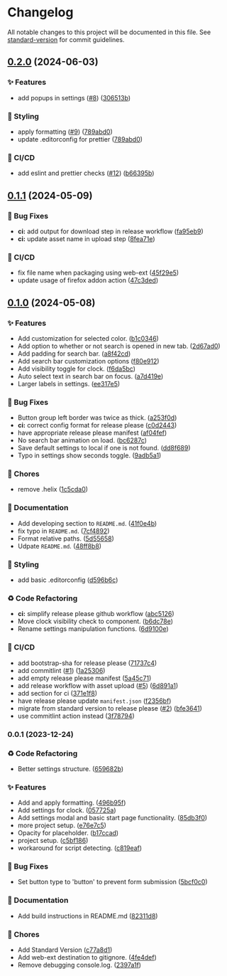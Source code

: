 # Changelog

All notable changes to this project will be documented in this file. See [standard-version](https://github.com/conventional-changelog/standard-version) for commit guidelines.

## [0.2.0](https://github.com/ixora-0/katei/compare/katei-v0.1.1...katei-v0.2.0) (2024-06-03)


### ✨ Features

* add popups in settings ([#8](https://github.com/ixora-0/katei/issues/8)) ([306513b](https://github.com/ixora-0/katei/commit/306513bcf7133c9d3ae235d2ae94f8d4c101a23c))


### 💄 Styling

* apply formatting ([#9](https://github.com/ixora-0/katei/issues/9)) ([789abd0](https://github.com/ixora-0/katei/commit/789abd09217954b317decd5b2419d38baa46c48e))
* update .editorconfig for prettier ([789abd0](https://github.com/ixora-0/katei/commit/789abd09217954b317decd5b2419d38baa46c48e))


### 🔧 CI/CD

* add eslint and prettier checks ([#12](https://github.com/ixora-0/katei/issues/12)) ([b66395b](https://github.com/ixora-0/katei/commit/b66395b105f380fdc2fd4a417f27482e1677177e))

## [0.1.1](https://github.com/ixora-0/katei/compare/katei-v0.1.0...katei-v0.1.1) (2024-05-09)


### 🐛 Bug Fixes

* **ci:** add output for download step in release workflow ([fa95eb9](https://github.com/ixora-0/katei/commit/fa95eb962a9add249496d034b3a4d40e6e17863e))
* **ci:** update asset name in upload step ([8fea71e](https://github.com/ixora-0/katei/commit/8fea71e96ba0ed667b3101f81c2d0eabe879fbc0))


### 🔧 CI/CD

* fix file name when packaging using web-ext ([45f29e5](https://github.com/ixora-0/katei/commit/45f29e527ecafc659e1d98dd8b2bc0517f535839))
* update usage of firefox addon action ([47c3ded](https://github.com/ixora-0/katei/commit/47c3dedce28ac68b63498fbbd0f695077ad78555))

## [0.1.0](https://github.com/ixora-0/katei/compare/katei-v0.0.1...katei-v0.1.0) (2024-05-08)


### ✨ Features

* Add customization for selected color. ([b1c0346](https://github.com/ixora-0/katei/commit/b1c0346e3fa39c2ed9de4e7ebdbc838137687d15))
* Add option to whether or not search is opened in new tab. ([2d67ad0](https://github.com/ixora-0/katei/commit/2d67ad00a850f26c8ee3ee30140dd7615a1da722))
* Add padding for search bar. ([a8f42cd](https://github.com/ixora-0/katei/commit/a8f42cdf2ea2488e5e746c204345d0610c398204))
* Add search bar customization options ([f80e912](https://github.com/ixora-0/katei/commit/f80e912abdce2e5ab88dfa02bebd78e3350ee0e9))
* Add visibility toggle for clock. ([f6da5bc](https://github.com/ixora-0/katei/commit/f6da5bce8e8f7c72917c8dd201f0698c3de4243a))
* Auto select text in search bar on focus. ([a7d419e](https://github.com/ixora-0/katei/commit/a7d419e04d90292f34e61f8b9b6f1163fa8768f6))
* Larger labels in settings. ([ee317e5](https://github.com/ixora-0/katei/commit/ee317e54c23696f9dfb0e78fdbedac07b31d4473))


### 🐛 Bug Fixes

* Button group left border was twice as thick. ([a253f0d](https://github.com/ixora-0/katei/commit/a253f0d813bdfb1f22bda90c13aae2c42574a28e))
* **ci:** correct config format for release please ([c0d2443](https://github.com/ixora-0/katei/commit/c0d24431dbd5126c4f1937daf530e8cfc5db4f92))
* have appropriate release please manifest ([af04fef](https://github.com/ixora-0/katei/commit/af04fef049ff9c1c0e2cab51ae324ea37b12dae7))
* No search bar animation on load. ([bc6287c](https://github.com/ixora-0/katei/commit/bc6287cdbdd881b4ea03227136392ca3030d6953))
* Save default settings to local if one is not found. ([dd8f689](https://github.com/ixora-0/katei/commit/dd8f6898bb04c99b192233a6dd291594994cd4ab))
* Typo in settings show seconds toggle. ([9adb5a1](https://github.com/ixora-0/katei/commit/9adb5a10d8e4ca7652f7acb026bd221c2b66ded6))


### 🚚 Chores

* remove .helix ([1c5cda0](https://github.com/ixora-0/katei/commit/1c5cda0fbbf0369f787d9f686b33e3a6d7a7f1f6))


### 📝 Documentation

* Add developing section to `README.md`. ([41f0e4b](https://github.com/ixora-0/katei/commit/41f0e4b124d7dec3f0a3cfb647a0022874ec9a5a))
* fix typo in `README.md`. ([7cf4892](https://github.com/ixora-0/katei/commit/7cf489236d4c1a419e7812918875a788f7f9d499))
* Format relative paths. ([5d55658](https://github.com/ixora-0/katei/commit/5d556587ac3599969b317864117985bb95b43138))
* Udpate `README.md`. ([48ff8b8](https://github.com/ixora-0/katei/commit/48ff8b89f1f033bedc8eaed4e155afd6d84f095f))


### 💄 Styling

* add basic .editorconfig ([d596b6c](https://github.com/ixora-0/katei/commit/d596b6caaf8f788f30d2c53e3c36ba5a58cc2604))


### ♻️ Code Refactoring

* **ci:** simplify release please github workflow ([abc5126](https://github.com/ixora-0/katei/commit/abc5126222add9f39d9f89cd317ab946ae663211))
* Move clock visibility check to component. ([b6dc78e](https://github.com/ixora-0/katei/commit/b6dc78e66cbc73fbc948fc4ac42e0d7fb8458586))
* Rename settings manipulation functions. ([6d9100e](https://github.com/ixora-0/katei/commit/6d9100e38939bf70a20177e7fad9f57fa2f27d27))


### 🔧 CI/CD

* add bootstrap-sha for release please ([71737c4](https://github.com/ixora-0/katei/commit/71737c4e30e089771e869cf6dd190366f569807c))
* add commitlint ([#1](https://github.com/ixora-0/katei/issues/1)) ([1a25306](https://github.com/ixora-0/katei/commit/1a25306228f6ed2ba7e34175639b0230c09ca3c7))
* add empty release please manifest ([5a45c71](https://github.com/ixora-0/katei/commit/5a45c71dce1937a4354e22668f395eeeb55e64f1))
* add release workflow with asset upload ([#5](https://github.com/ixora-0/katei/issues/5)) ([6d891a1](https://github.com/ixora-0/katei/commit/6d891a1c41b4cba25c9c0c247a5892d2ffe1a208))
* add section for ci ([371e1f8](https://github.com/ixora-0/katei/commit/371e1f85726d2315ec84c3376968e0ffef6b666d))
* have release please update `manifest.json` ([f2356bf](https://github.com/ixora-0/katei/commit/f2356bfcbf3352bc8bed55a83b3a2b20b1e03c4a))
* migrate from standard version to release please ([#2](https://github.com/ixora-0/katei/issues/2)) ([bfe3641](https://github.com/ixora-0/katei/commit/bfe3641911aa68d891c0f679c806454eb6a2fb91))
* use commitlint action instead ([3f78794](https://github.com/ixora-0/katei/commit/3f7879457bcb7d74c4ddf4520b680870d2b04c74))

### 0.0.1 (2023-12-24)


### ♻️ Code Refactoring

* Better settings structure. ([659682b](https://github.com/ixora-0/katei/commit/659682bc70f3b0f75db468cb13bb00befdc5edfe))


### ✨ Features

* Add and apply formatting. ([496b95f](https://github.com/ixora-0/katei/commit/496b95fd3fa8d5efdadf8fef5bdff27e9f128fed))
* Add settings for clock. ([057725a](https://github.com/ixora-0/katei/commit/057725a174eb61c1a6b9274cbdbfb309513d471a))
* Add settings modal and basic start page functionality. ([85db3f0](https://github.com/ixora-0/katei/commit/85db3f0a37cad00135d9aae18fff11384bdf9e1e))
* more project setup. ([e76e7c5](https://github.com/ixora-0/katei/commit/e76e7c5b25d0b2105e9b7f629fe33f3721fe60a3))
* Opacity for placeholder. ([b17ccad](https://github.com/ixora-0/katei/commit/b17ccad707d904f2140819071ac364718c87868c))
* project setup. ([c5bf186](https://github.com/ixora-0/katei/commit/c5bf186cdc7878210e139db82d5db23e84a46f0a))
* workaround for script detecting. ([c819eaf](https://github.com/ixora-0/katei/commit/c819eaf831ca43e890ff94f80f8282f0873d3959))


### 🐛 Bug Fixes

* Set button type to 'button' to prevent form submission ([5bcf0c0](https://github.com/ixora-0/katei/commit/5bcf0c0514c45ca8c375630e7c76ddf14a67b652))


### 📝 Documentation

* Add build instructions in README.md ([82311d8](https://github.com/ixora-0/katei/commit/82311d808e8ef3b0f96953a793a17fc0f15238b3))


### 🚚 Chores

* Add Standard Version ([c77a8d1](https://github.com/ixora-0/katei/commit/c77a8d134769b61a82dcb5b8a691524c0eb95985))
* Add web-ext destination to gitignore. ([4fe4def](https://github.com/ixora-0/katei/commit/4fe4def7e676a0cc875f976e6a7f3c62e53d2877))
* Remove debugging console.log. ([2397a1f](https://github.com/ixora-0/katei/commit/2397a1fea831c7d3d28fbee72c59f898ccb32928))
